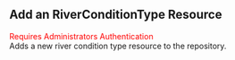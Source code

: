 ## Add an RiverConditionType Resource
<span style="color:red">Requires Administrators Authentication</span>     
Adds a new river condition type resource to the repository.
